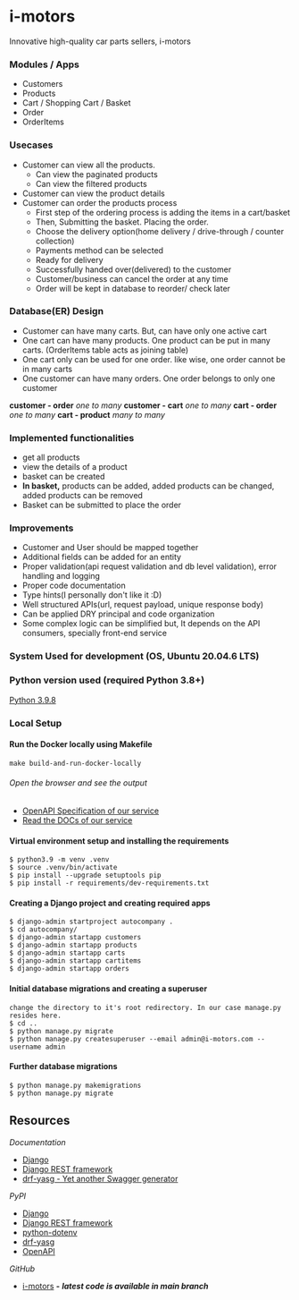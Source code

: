 # i-motors
Innovative high-quality car parts sellers, i-motors

### Modules / Apps
- Customers
- Products
- Cart / Shopping Cart / Basket
- Order
- OrderItems

### Usecases
- Customer can view all the products.
    - Can view the paginated products
    - Can view the filtered products
- Customer can view the product details
- Customer can order the products process
  - First step of the ordering process is adding the items in a cart/basket
  - Then, Submitting the basket. Placing the order.
  - Choose the delivery option(home delivery / drive-through / counter collection)
  - Payments method can be selected
  - Ready for delivery
  - Successfully handed over(delivered) to the customer
  - Customer/business can cancel the order at any time
  - Order will be kept in database to reorder/ check later

### Database(ER) Design
- Customer can have many carts. But, can have only one active cart
- One cart can have many products. One product can be put in many carts. (OrderItems table acts as joining table)
- One cart only can be used for one order. like wise, one order cannot be in many carts
- One customer can have many orders. One order belongs to only one customer

**customer - order** _one to many_
**customer - cart** _one to many_
**cart - order** _one to many_
**cart - product** _many to many_

### Implemented functionalities
- get all products
- view the details of a product
- basket can be created
- **In basket,** products can be added, added products can be changed, added products can be removed
- Basket can be submitted to place the order

### Improvements
- Customer and User should be mapped together
- Additional fields can be added for an entity
- Proper validation(api request validation and db level validation), error handling and logging
- Proper code documentation
- Type hints(I personally don't like it :D)
- Well structured APIs(url, request payload, unique response body)
- Can be applied DRY principal and code organization
- Some complex logic can be simplified but, It depends on the API consumers, specially front-end service

### System Used for development (OS, Ubuntu 20.04.6 LTS)

### Python version used (required Python 3.8+)
[Python 3.9.8](https://docs.python.org/3.9/)

### Local Setup
#### Run the Docker locally using Makefile
```
make build-and-run-docker-locally
```
###### Open the browser and see the output
- [OpenAPI Specification of our service](http://localhost:8000/ui/)
- [Read the DOCs of our service](http://localhost:8000/redoc/)

#### Virtual environment setup and installing the requirements
```
$ python3.9 -m venv .venv
$ source .venv/bin/activate
$ pip install --upgrade setuptools pip
$ pip install -r requirements/dev-requirements.txt
```

#### Creating a Django project and creating required apps
```
$ django-admin startproject autocompany .
$ cd autocompany/
$ django-admin startapp customers
$ django-admin startapp products
$ django-admin startapp carts
$ django-admin startapp cartitems
$ django-admin startapp orders
```

#### Initial database migrations and creating a superuser
```
change the directory to it's root redirectory. In our case manage.py resides here.
$ cd ..
$ python manage.py migrate
$ python manage.py createsuperuser --email admin@i-motors.com --username admin
```

#### Further database migrations
```
$ python manage.py makemigrations
$ python manage.py migrate
```

## Resources
_*Documentation*_
- [Django](https://www.djangoproject.com/)
- [Django REST framework](https://www.django-rest-framework.org/)
- [drf-yasg - Yet another Swagger generator](https://drf-yasg.readthedocs.io/en/stable/index.html)
 
_*PyPI*_
- [Django](https://pypi.org/project/Django/4.2.6/)
- [Django REST framework](https://pypi.org/project/djangorestframework/)
- [python-dotenv](https://pypi.org/project/python-dotenv/)
- [drf-yasg](https://pypi.org/project/drf-yasg/)
- [OpenAPI](https://www.openapis.org/)

_*GitHub*_
- [i-motors](https://github.com/jenoth/i-motors) **-** _**latest code is available in main branch**_
